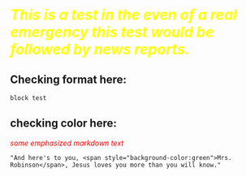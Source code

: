 
# <span style="color:yellow"> *This is a test in the even of a real emergency this test would be followed by news reports.*</span>

## Checking format here:

```c
block test
```
## checking color here:

<span style="color:red"> *some emphasized markdown text*</span>

<span style="color:red"></span>

```
"And here's to you, <span style="background-color:green">Mrs. Robinson</span>, Jesus loves you more than you will know."
```

